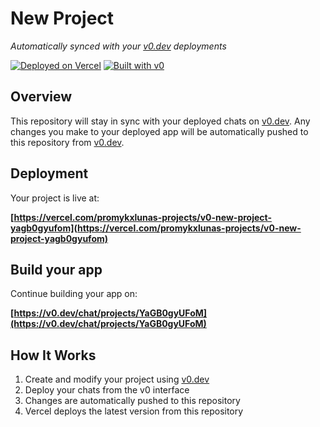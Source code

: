 # New Project

*Automatically synced with your [v0.dev](https://v0.dev) deployments*

[![Deployed on Vercel](https://img.shields.io/badge/Deployed%20on-Vercel-black?style=for-the-badge&logo=vercel)](https://vercel.com/promykxlunas-projects/v0-new-project-yagb0gyufom)
[![Built with v0](https://img.shields.io/badge/Built%20with-v0.dev-black?style=for-the-badge)](https://v0.dev/chat/projects/YaGB0gyUFoM)

## Overview

This repository will stay in sync with your deployed chats on [v0.dev](https://v0.dev).
Any changes you make to your deployed app will be automatically pushed to this repository from [v0.dev](https://v0.dev).

## Deployment

Your project is live at:

**[https://vercel.com/promykxlunas-projects/v0-new-project-yagb0gyufom](https://vercel.com/promykxlunas-projects/v0-new-project-yagb0gyufom)**

## Build your app

Continue building your app on:

**[https://v0.dev/chat/projects/YaGB0gyUFoM](https://v0.dev/chat/projects/YaGB0gyUFoM)**

## How It Works

1. Create and modify your project using [v0.dev](https://v0.dev)
2. Deploy your chats from the v0 interface
3. Changes are automatically pushed to this repository
4. Vercel deploys the latest version from this repository